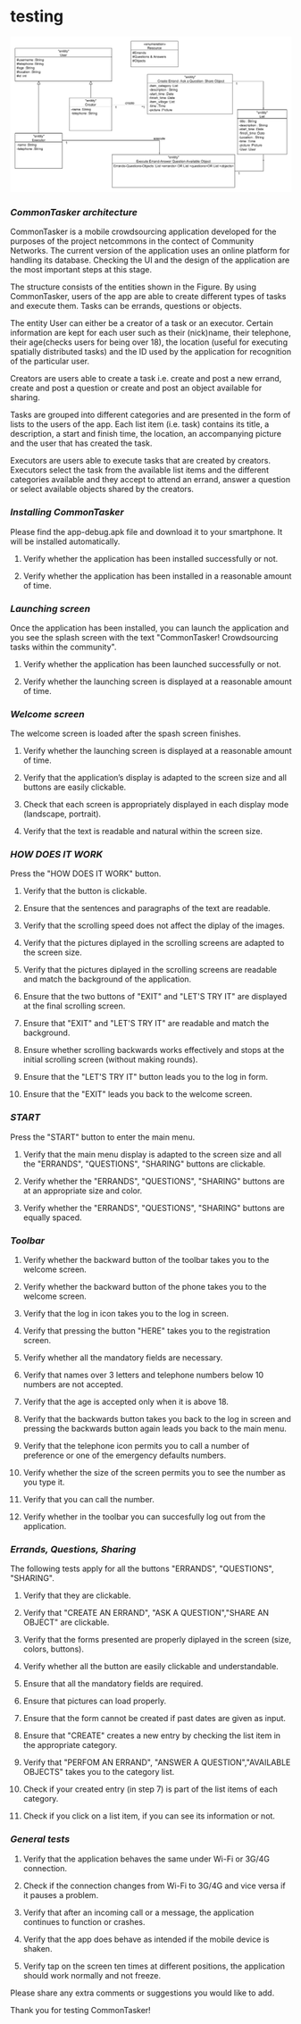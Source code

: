# testing
![alt text](class_diagram_final.png "CommonTasker architecture")



### *CommonTasker architecture*
CommonTasker is a mobile crowdsourcing application developed for the purposes of the project netcommons in the contect of Community Networks. The current version of the application uses an online platform for handling its database. Checking the UI and the design
of the application are the most important steps at this stage. 

The structure consists of the entities shown in the Figure. By using CommonTasker, users of the app are able to create different types of tasks and execute them. Tasks can be errands, questions or objects. 

The entity User can either be a creator of a task or an executor. Certain information are kept for each user such as their (nick)name, their telephone, their age(checks users for being over 18), the location (useful for executing spatially distributed tasks) and the ID used by the application for recognition of the particular user. 

Creators are users able to create a task i.e. create and post a new errand, create and post a question or create and post an object available for sharing. 


Tasks are grouped into different categories and are presented in the form of lists to the users of the app. Each list item (i.e. task) contains its title, a description, a start and finish time, the location, an accompanying picture and the user that has created the task.

Executors are users able to execute tasks that are created by creators. Executors select the task from the available list items and the different categories available and they accept to attend an errand, answer a question or select available objects shared by the creators.



### *Installing CommonTasker*

Please find the app-debug.apk file and download it to your smartphone. It will be installed automatically. 

1. Verify whether the application has been installed successfully or not. 

2. Verify whether the application has been installed in a reasonable amount of time.


### *Launching screen*
Once the application has been installed, you can launch the application and you see the splash screen
with the text "CommonTasker! Crowdsourcing tasks within the community". 

1. Verify whether the application has been launched successfully or not. 

2. Verify whether the launching screen is displayed at a reasonable amount of time.


### *Welcome screen*
The welcome screen is loaded after the spash screen finishes. 


1. Verify whether the launching screen is displayed at a reasonable amount of time.

2. Verify that the application’s display is adapted to the screen size and all buttons are easily clickable.

3. Check that each screen is appropriately displayed in each display mode (landscape, portrait). 

4. Verify that the text is readable and natural within the screen size. 



### *HOW DOES IT WORK*
Press the "HOW DOES IT WORK" button. 

1. Verify that the button is clickable. 

2. Ensure that the sentences and paragraphs of the text are readable.

3. Verify that the scrolling speed does not affect the diplay of the images. 

4. Verify that the pictures diplayed in the scrolling screens are adapted to the screen size. 

5. Verify that the pictures diplayed in the scrolling screens are readable and match the background of the application. 

6. Ensure that the two buttons of "EXIT" and "LET'S TRY IT" are displayed at the final scrolling screen. 

7. Ensure that "EXIT" and "LET'S TRY IT" are readable and match the background. 

8. Ensure whether scrolling backwards works effectively and stops at the initial scrolling screen (without making rounds). 

9. Ensure that the "LET'S TRY IT" button leads you to the log in form. 

10. Ensure that the "EXIT" leads you back to the welcome screen. 


### *START*
Press the "START" button to enter the main menu. 

1. Verify that the main menu display is adapted to the screen size and all the "ERRANDS", "QUESTIONS", "SHARING" buttons are clickable.

2. Verify whether the "ERRANDS", "QUESTIONS", "SHARING" buttons are at an appropriate size and color. 

3. Verify whether the "ERRANDS", "QUESTIONS", "SHARING" buttons are equally spaced. 


### *Toolbar*

1. Verify whether the backward button of the toolbar takes you to the welcome screen. 

2. Verify whether the backward button of the phone takes you to the welcome screen. 

3. Verify that the log in icon takes you to the log in screen. 

4. Verify that pressing the button "HERE" takes you to the registration screen. 

5. Verify whether all the mandatory fields are necessary. 

6. Verify that names over 3 letters and telephone numbers below 10 numbers are not accepted. 

7. Verify that the age is accepted only when it is above 18. 

8. Verify that the backwards button takes you back to the log in screen and pressing the backwards button again leads you back to the main menu. 

9. Verify that the telephone icon permits you to call a number of preference or one of the emergency defaults numbers.

10. Verify whether the size of the screen permits you to see the number as you type it. 

11. Verify that you can call the number. 

12. Verify whether in the toolbar you can succesfully log out from the application. 

### *Errands, Questions, Sharing*

The following tests apply for all the buttons "ERRANDS", "QUESTIONS", "SHARING". 


1. Verify that they are clickable. 

2. Verify that "CREATE AN ERRAND", "ASK A QUESTION","SHARE AN OBJECT" are clickable. 

3. Verify that the forms presented are properly diplayed in the screen (size, colors, buttons). 

4. Verify whether all the button are easily clickable and understandable. 

5. Ensure that all the mandatory fields are required. 

6. Ensure that pictures can load properly. 

8. Ensure that the form cannot be created if past dates are given as input.

7. Ensure that "CREATE" creates a new entry by checking the list item in the appropriate category.  
 
8. Verify that "PERFOM AN ERRAND", "ANSWER A QUESTION","AVAILABLE OBJECTS" takes you to the category list. 

9. Check if your created entry (in step 7) is part of the list items of each category. 

10. Check if you click on a list item, if you can see its information or not. 


### *General tests*

1. Verify that the application behaves the same under Wi-Fi or 3G/4G connection.

2. Check if the connection changes from Wi-Fi to 3G/4G and vice versa if it pauses a problem. 

3. Verify that after an incoming call or a message, the application continues to function or crashes. 

4. Verify that the app does behave as intended if the mobile device is shaken.

5. Verify tap on the screen ten times at different positions, the application should work normally and not freeze. 

Please share any extra comments or suggestions you would like to add. 

Thank you for testing CommonTasker!




